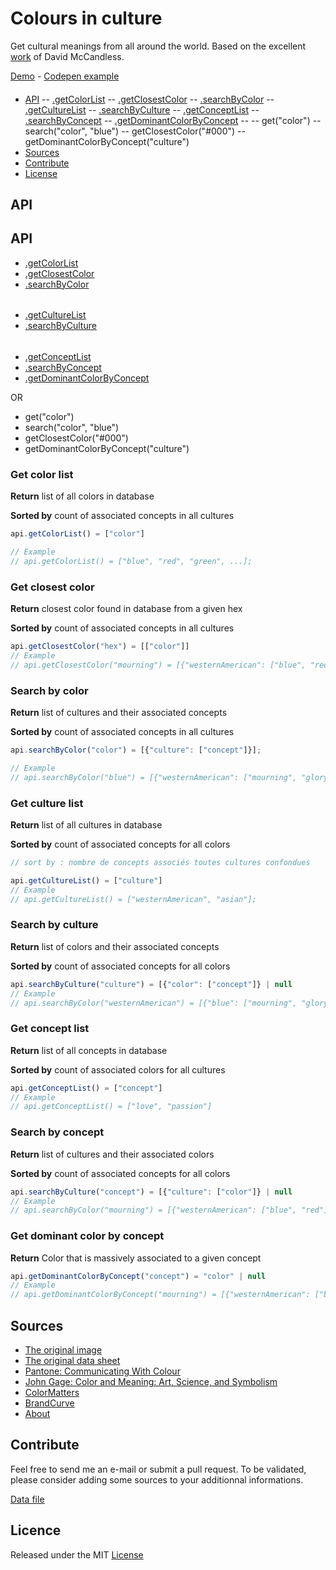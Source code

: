 
# Colours in culture

Get cultural meanings from all around the world.
Based on the excellent [work](http://www.informationisbeautiful.net/visualizations/colours-in-cultures/) of David McCandless. 

[Demo](https://coloursinculture.io) - [Codepen example](http://codepen.io/tfrere/pen/VpMWwv)

####

- [API](#API)
-- [.getColorList](#get-color-list)
-- [.getClosestColor](#get-closest-color)
-- [.searchByColor](#search-by-color)
-- [.getCultureList](#get-culture-list)
-- [.searchByCulture](#search-by-culture)
-- [.getConceptList](#get-concept-list)
-- [.searchByConcept](#search-by-concept)
-- [.getDominantColorByConcept](#get-dominant-color-by-concept)
--
-- get("color")
-- search("color", "blue")
-- getClosestColor("#000")
-- getDominantColorByConcept("culture")
- [Sources](#sources)
- [Contribute](#contribute)
- [License](#license)

## API

## API

 - [.getColorList](#get-color-list)
 - [.getClosestColor](#get-closest-color)
 - [.searchByColor](#search-by-color)
 ######
 - [.getCultureList](#get-culture-list)
 - [.searchByCulture](#search-by-culture)
######
 - [.getConceptList](#get-concept-list)
 - [.searchByConcept](#search-by-concept)
 - [.getDominantColorByConcept](#get-dominant-color-by-concept)
  
  OR

- get("color")
- search("color", "blue")
- getClosestColor("#000")
- getDominantColorByConcept("culture")
  
### Get color list
**Return** list of all colors in database

**Sorted by** count of associated concepts in all cultures
```javascript
api.getColorList() = ["color"]

// Example
// api.getColorList() = ["blue", "red", "green", ...];
```

### Get closest color

**Return** closest color found in database from a given hex

**Sorted by** count of associated concepts in all cultures
```javascript
api.getClosestColor("hex") = [["color"]]
// Example
// api.getClosestColor("mourning") = [{"westernAmerican": ["blue", "red"]}];
```

### Search by color

**Return** list of cultures and their associated concepts

**Sorted by** count of associated concepts in all cultures
```javascript
api.searchByColor("color") = [{"culture": ["concept"]}];

// Example
// api.searchByColor("blue") = [{"westernAmerican": ["mourning", "glory"]}];
```
  
### Get culture list

**Return** list of all cultures in database

**Sorted by** count of associated concepts for all colors
```javascript
// sort by : nombre de concepts associés toutes cultures confondues

api.getCultureList() = ["culture"]
// Example
// api.getCultureList() = ["westernAmerican", "asian"];
```

### Search by culture

**Return** list of colors and their associated concepts

**Sorted by** count of associated concepts for all colors
```javascript
api.searchByCulture("culture") = [{"color": ["concept"]} | null
// Example
// api.searchByColor("westernAmerican") = [{"blue": ["mourning", "glory"]}];
```


### Get concept list

**Return** list of all concepts in database

**Sorted by** count of associated colors for all cultures
```javascript
api.getConceptList() = ["concept"]
// Example
// api.getConceptList() = ["love", "passion"]
```


### Search by concept

**Return** list of cultures and their associated colors

**Sorted by** count of associated concepts for all colors
```javascript
api.searchByCulture("concept") = [{"culture": ["color"]} | null
// Example
// api.searchByColor("mourning") = [{"westernAmerican": ["blue", "red"]}];
```

### Get dominant color by concept

**Return** Color that is massively associated to a given concept
```javascript
api.getDominantColorByConcept("concept") = "color" | null
// Example
// api.getDominantColorByConcept("mourning") = [{"westernAmerican": ["blue", "red"]}];
```


## Sources

- [The original image](http://www.informationisbeautiful.net/visualizations/colours-in-cultures/)
- [The original data sheet](https://docs.google.com/spreadsheets/d/1kdEOmMxo-Shy2gGlUpPe_Low3s27ZXIw15hybMmtMDU/edit#gid=0) 
- [Pantone: Communicating With Colour](http://www.amazon.com/exec/obidos/ASIN/0966638328/titb-20/)
- [John Gage: Color and Meaning: Art, Science, and Symbolism](http://www.amazon.com/exec/obidos/ASIN/0520226119/titb-20/)
- [ColorMatters](http://www.colormatters.com/search.html)
- [BrandCurve](http://www.brandcurve.com/color-meanings-around-the-world/)
- [About](http://webdesign.about.com/od/color/a/bl_colorculture.htm)


## Contribute

Feel free to send me an e-mail or submit a pull request. 
To be validated, please consider adding some sources to your additionnal informations.

[Data file](https://github.com/tfrere/colours-in-culture/blob/master/data.json)

## Licence

Released under the MIT [License](https://github.com/tfrere/colours-in-culture/blob/master/LICENSE)
